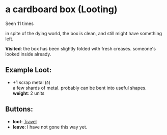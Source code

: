 # a cardboard box (Looting)

Seen 11 times

in spite of the dying world, the box is clean, and still might have something left.

**Visited**: the box has been slightly folded with fresh creases. someone's looked inside already.

## Example Loot:

- +1 scrap metal (<code>ð</code>)  
  a few shards of metal. probably can be bent into useful shapes.  
  **weight**: 2 units

## Buttons:

- **loot**: [Travel](Travel-travel.md)
- **leave**: I have not gone this way yet.
